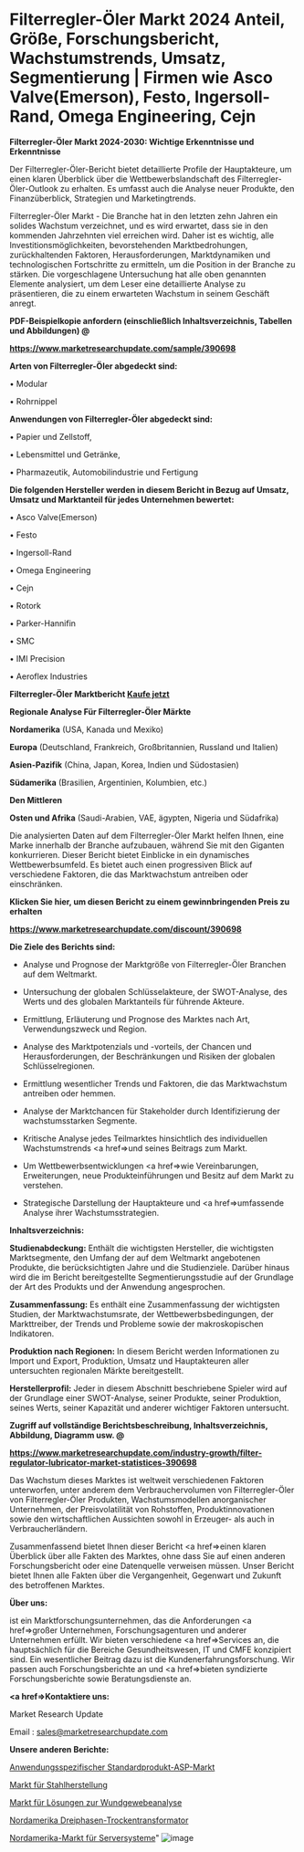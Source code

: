 # Filterregler-Öler Markt 2024 Anteil, Größe, Forschungsbericht, Wachstumstrends, Umsatz, Segmentierung | Firmen wie Asco Valve(Emerson), Festo, Ingersoll-Rand, Omega Engineering, Cejn

<strong>Filterregler-Öler Markt 2024-2030: Wichtige Erkenntnisse und Erkenntnisse</strong>

Der Filterregler-Öler-Bericht bietet detaillierte Profile der Hauptakteure, um einen klaren Überblick über die Wettbewerbslandschaft des Filterregler-Öler-Outlook zu erhalten. Es umfasst auch die Analyse neuer Produkte, den Finanzüberblick, Strategien und Marketingtrends.

Filterregler-Öler Markt - Die Branche hat in den letzten zehn Jahren ein solides Wachstum verzeichnet, und es wird erwartet, dass sie in den kommenden Jahrzehnten viel erreichen wird. Daher ist es wichtig, alle Investitionsmöglichkeiten, bevorstehenden Marktbedrohungen, zurückhaltenden Faktoren, Herausforderungen, Marktdynamiken und technologischen Fortschritte zu ermitteln, um die Position in der Branche zu stärken. Die vorgeschlagene Untersuchung hat alle oben genannten Elemente analysiert, um dem Leser eine detaillierte Analyse zu präsentieren, die zu einem erwarteten Wachstum in seinem Geschäft anregt.



<strong><b>PDF-Beispielkopie anfordern (einschließlich Inhaltsverzeichnis, Tabellen und Abbildungen) @ </b></strong>

<strong><a href=https://www.marketresearchupdate.com/sample/390698>

<strong>https://www.marketresearchupdate.com/sample/390698</u></a></strong></strong>



<strong>Arten von Filterregler-Öler abgedeckt sind:</strong>

• Modular

• Rohrnippel



<strong>Anwendungen von Filterregler-Öler abgedeckt sind:</strong>

• Papier und Zellstoff,

• Lebensmittel und Getränke,

• Pharmazeutik, Automobilindustrie und Fertigung



<strong>Die folgenden Hersteller werden in diesem Bericht in Bezug auf Umsatz, Umsatz und Marktanteil für jedes Unternehmen bewertet:</strong>

• Asco Valve(Emerson)

• Festo

• Ingersoll-Rand

• Omega Engineering

• Cejn

• Rotork

• Parker-Hannifin

• SMC

• IMI Precision

• Aeroflex Industries



<strong>Filterregler-Öler Marktbericht <a href=https://www.marketresearchupdate.com/buynow/390698>Kaufe jetzt</a></strong>



<strong>Regionale Analyse Für Filterregler-Öler Märkte</strong>



<strong>Nordamerika</strong> (USA, Kanada und Mexiko)



<strong>Europa</strong> (Deutschland, Frankreich, Großbritannien, Russland und Italien)



<strong>Asien-Pazifik</strong> (China, Japan, Korea, Indien und Südostasien)



<strong>Südamerika</strong> (Brasilien, Argentinien, Kolumbien, etc.)



<strong>Den Mittleren</strong> 

<strong>Osten und Afrika</strong> (Saudi-Arabien, VAE, ägypten, Nigeria und Südafrika)

Die analysierten Daten auf dem Filterregler-Öler Markt helfen Ihnen, eine Marke innerhalb der Branche aufzubauen, während Sie mit den Giganten konkurrieren. Dieser Bericht bietet Einblicke in ein dynamisches Wettbewerbsumfeld. Es bietet auch einen progressiven Blick auf verschiedene Faktoren, die das Marktwachstum antreiben oder einschränken.



<strong>Klicken Sie hier, um diesen Bericht zu einem gewinnbringenden Preis zu erhalten
</strong>

<strong><a href=https://www.marketresearchupdate.com/discount/390698>https://www.marketresearchupdate.com/discount/390698</b></u></strong></a>



<strong>Die Ziele des Berichts sind:</strong>

- Analyse und Prognose der Marktgröße von Filterregler-Öler Branchen auf dem Weltmarkt.

- Untersuchung der globalen Schlüsselakteure, der SWOT-Analyse, des Werts und des globalen Marktanteils für führende Akteure.

- Ermittlung, Erläuterung und Prognose des Marktes nach Art, Verwendungszweck und Region.

- Analyse des Marktpotenzials und -vorteils, der Chancen und Herausforderungen, der Beschränkungen und Risiken der globalen Schlüsselregionen.

- Ermittlung wesentlicher Trends und Faktoren, die das Marktwachstum antreiben oder hemmen.

- Analyse der Marktchancen für Stakeholder durch Identifizierung der wachstumsstarken Segmente.

- Kritische Analyse jedes Teilmarktes hinsichtlich des individuellen Wachstumstrends <a href=>und</a> seines Beitrags zum Markt.

- Um Wettbewerbsentwicklungen <a href=>wie</a> Vereinbarungen, Erweiterungen, neue Produkteinführungen und Besitz auf dem Markt zu verstehen.

- Strategische Darstellung der Hauptakteure und <a href=>umfas</a>sende Analyse ihrer Wachstumsstrategien.



<strong>Inhaltsverzeichnis:</strong>



<strong>Studienabdeckung:</strong> Enthält die wichtigsten Hersteller, die wichtigsten Marktsegmente, den Umfang der auf dem Weltmarkt angebotenen Produkte, die berücksichtigten Jahre und die Studienziele. Darüber hinaus wird die im Bericht bereitgestellte Segmentierungsstudie auf der Grundlage der Art des Produkts und der Anwendung angesprochen.



<strong>Zusammenfassung:</strong> Es enthält eine Zusammenfassung der wichtigsten Studien, der Marktwachstumsrate, der Wettbewerbsbedingungen, der Markttreiber, der Trends und Probleme sowie der makroskopischen Indikatoren.



<strong>Produktion nach Regionen:</strong> In diesem Bericht werden Informationen zu Import und Export, Produktion, Umsatz und Hauptakteuren aller untersuchten regionalen Märkte bereitgestellt.



<strong>Herstellerprofil:</strong> Jeder in diesem Abschnitt beschriebene Spieler wird auf der Grundlage einer SWOT-Analyse, seiner Produkte, seiner Produktion, seines Werts, seiner Kapazität und anderer wichtiger Faktoren untersucht.



<strong><b>Zugriff auf vollständige Berichtsbeschreibung, Inhaltsverzeichnis, Abbildung, Diagramm usw. @ </b></strong>

<strong><a href=https://www.marketresearchupdate.com/industry-growth/filter-regulator-lubricator-market-statistices-390698>https://www.marketresearchupdate.com/industry-growth/filter-regulator-lubricator-market-statistices-390698</a></strong>

Das Wachstum dieses Marktes ist weltweit verschiedenen Faktoren unterworfen, unter anderem dem Verbrauchervolumen von Filterregler-Öler von Filterregler-Öler Produkten, Wachstumsmodellen anorganischer Unternehmen, der Preisvolatilität von Rohstoffen, Produktinnovationen sowie den wirtschaftlichen Aussichten sowohl in Erzeuger- als auch in Verbraucherländern.

Zusammenfassend bietet Ihnen dieser Bericht <a href=>einen</a> klaren Überblick über alle Fakten des Marktes, ohne dass Sie auf einen anderen Forschungsbericht oder eine Datenquelle verweisen müssen. Unser Bericht bietet Ihnen alle Fakten über die Vergangenheit, Gegenwart und Zukunft des betroffenen Marktes.



<strong>Über uns:</strong>

 ist ein Marktforschungsunternehmen, das die Anforderungen <a href=>großer</a> Unternehmen, Forschungsagenturen und anderer Unternehmen erfüllt. Wir bieten verschiedene <a href=>Services</a> an, die hauptsächlich für die Bereiche Gesundheitswesen, IT und CMFE konzipiert sind. Ein wesentlicher Beitrag dazu ist die Kundenerfahrungsforschung. Wir passen auch Forschungsberichte an und <a href=>bieten</a> syndizierte Forschungsberichte sowie Beratungsdienste an.



<strong><a href=>Kontaktiere uns:</a></strong>

Market Research Update

Email : sales@marketresearchupdate.com



<strong>Unsere anderen Berichte:</strong>

<a href=https://www.linkedin.com/pulse/application-specific-standard-product-assp-market-1f>Anwendungsspezifischer Standardprodukt-ASP-Markt</a>

<a href=https://www.linkedin.com/pulse/steel-fabrication-market-industry-analysis-segments>Markt für Stahlherstellung</a>

<a href=https://www.linkedin.com/pulse/wound-tissue-analysis-solutions-market-2023-growth-drivers>Markt für Lösungen zur Wundgewebeanalyse</a>

<a href=https://www.linkedin.com/pulse/north-america-three-phase-dry-type-transformer>Nordamerika Dreiphasen-Trockentransformator</a>

<a href=https://www.linkedin.com/pulse/north-america-server-systems-market-2023-current>Nordamerika-Markt für Serversysteme</a>"
![image](https://github.com/Gayatrikarjule/Market-Analysis-361/assets/97346546/022a9d28-2f59-4aa2-adec-6d91f7e29c92)
